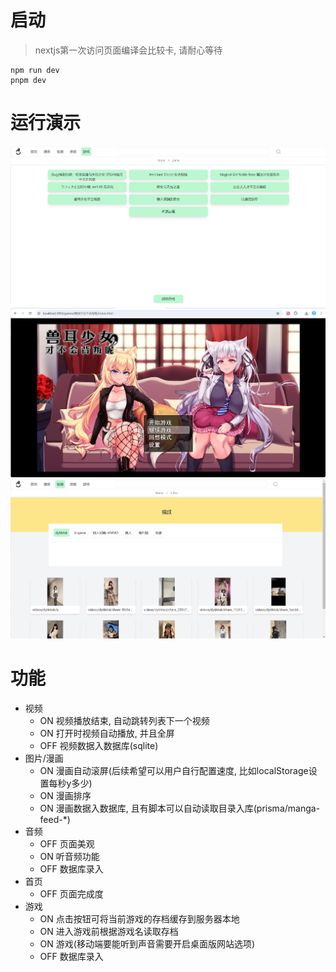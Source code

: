 # 启动

> nextjs第一次访问页面编译会比较卡, 请耐心等待

```shell
npm run dev
pnpm dev
```

# 运行演示

![](byd/e70e0c8c58684f754c450981c8cc5ab.png)![](byd/0e52408f305fab87f0fc83e235c39ff.png)![](byd/cbc4c111d1efeb75c41da17dc783e62.png)

# 功能

- 视频
    - ON 视频播放结束, 自动跳转列表下一个视频
    - ON 打开时视频自动播放, 并且全屏
    - OFF 视频数据入数据库(sqlite)
- 图片/漫画
    - ON 漫画自动滚屏(后续希望可以用户自行配置速度, 比如localStorage设置每秒y多少)
    - ON 漫画排序
    - ON 漫画数据入数据库, 且有脚本可以自动读取目录入库(prisma/manga-feed-*)
- 音频
    - OFF 页面美观
    - ON 听音频功能
    - OFF 数据库录入
- 首页
    - OFF 页面完成度
- 游戏
    - ON 点击按钮可将当前游戏的存档缓存到服务器本地
    - ON 进入游戏前根据游戏名读取存档
    - ON 游戏(移动端要能听到声音需要开启桌面版网站选项)
    - OFF 数据库录入

